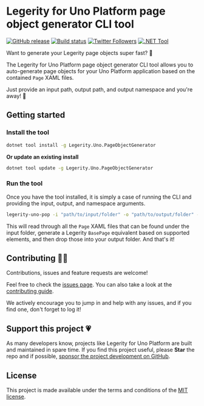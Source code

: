 # Legerity for Uno Platform page object generator CLI tool

[![GitHub release](https://img.shields.io/github/release/MADE-Apps/legerity-uno.svg)](https://github.com/MADE-Apps/legerity-uno/releases)
[![Build status](https://github.com/MADE-Apps/legerity-uno/actions/workflows/ci.yml/badge.svg?branch=main)](https://github.com/MADE-Apps/legerity-uno/actions/workflows/ci.yml)
[![Twitter Followers](https://img.shields.io/twitter/follow/jamesmcroft?label=follow%20%40jamesmcroft&style=flat)](https://twitter.com/jamesmcroft)
[![.NET Tool](https://img.shields.io/nuget/v/Legerity.Uno.PageObjectGenerator.svg)](https://www.nuget.org/packages/Legerity.Uno.PageObjectGenerator/)

Want to generate your Legerity page objects super fast? 🚀

The Legerity for Uno Platform page object generator CLI tool allows you to auto-generate page objects for your Uno Platform application based on the contained `Page` XAML files.

Just provide an input path, output path, and output namespace and you're away! 🤩

## Getting started

### Install the tool

```bash
dotnet tool install -g Legerity.Uno.PageObjectGenerator
```

**Or update an existing install**

```bash
dotnet tool update -g Legerity.Uno.PageObjectGenerator
```

### Run the tool

Once you have the tool installed, it is simply a case of running the CLI and providing the input, output, and namespace arguments.

```bash
legerity-uno-pop -i "path/to/input/folder" -o "path/to/output/folder" -n "My.Namespace"
```

This will read through all the `Page` XAML files that can be found under the input folder, generate a Legerity `BasePage` equivalent based on supported elements, and then drop those into your output folder. And that's it!

## Contributing 🤝🏻

Contributions, issues and feature requests are welcome!

Feel free to check the [issues page](https://github.com/MADE-Apps/legerity-uno/issues). You can also take a look at the [contributing guide](https://github.com/MADE-Apps/legerity-uno/blob/main/CONTRIBUTING.md).

We actively encourage you to jump in and help with any issues, and if you find one, don't forget to log it!

## Support this project 💗

As many developers know, projects like Legerity for Uno Platform are built and maintained in spare time. If you find this project useful, please **Star** the repo and if possible, [sponsor the project development on GitHub](https://github.com/sponsors/jamesmcroft).

## License

This project is made available under the terms and conditions of the [MIT license](https://github.com/MADE-Apps/legerity-uno/blob/main/LICENSE).
